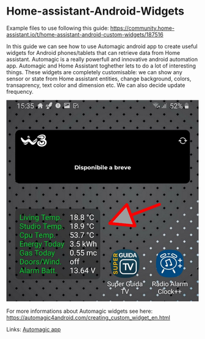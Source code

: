 # Home-assistant-Android-Widgets

Example files to use following this guide: https://community.home-assistant.io/t/home-assistant-android-custom-widgets/187516

In this guide we can see how to use Automagic android app to create useful widgets for Android phones/tablets that can retrieve data from Home assistant. Automagic is a really powerfull and innovative android automation app. Automagic and Home Assistant toghether lets to do a lot of interesting things.
These widgets are completely customisable: we can show any sensor or state from Home assistant entities, change background, colors, transaprency, text color and dimension etc. We can also decide update frequency.

![enter image description here](https://github.com/Gio-dot/Home-assistant-Android-Widgets/blob/master/Screenshot_20200416-153600_One%20UI%20Home.jpg)

For more informations about Automagic widgets see here:
https://automagic4android.com/creating_custom_widget_en.html


Links:
[Automagic app ](https://play.google.com/store/apps/details?id=ch.gridvision.ppam.androidautomagic&hl=it)

